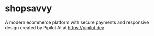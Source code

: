 # shopsavvy
A modern ecommerce platform with secure payments and responsive design created by Pipilot AI  at https://pipilot.dev
